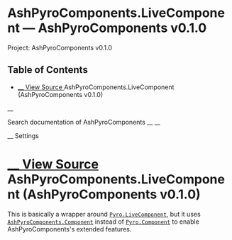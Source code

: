 # AshPyroComponents.LiveComponent — AshPyroComponents v0.1.0

Project: AshPyroComponents v0.1.0

## Table of Contents

- [ __ View Source ](external_link) AshPyroComponents.LiveComponent (AshPyroComponents v0.1.0)

__

Search documentation of AshPyroComponents __ __

__ Settings

#  [ __ View Source ](external_link) AshPyroComponents.LiveComponent (AshPyroComponents v0.1.0)

This is basically a wrapper around [`Pyro.LiveComponent`](external_link), but it uses [`AshPyroComponents.Component`](external_link) instead of [`Pyro.Component`](external_link) to enable AshPyroComponents's extended features.

